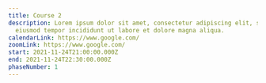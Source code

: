 ```yaml
---
title: Course 2
description: Lorem ipsum dolor sit amet, consectetur adipiscing elit, sed do
  eiusmod tempor incididunt ut labore et dolore magna aliqua.
calendarLink: https://www.google.com/
zoomLink: https://www.google.com/
start: 2021-11-24T21:00:00.000Z
end: 2021-11-24T22:30:00.000Z
phaseNumber: 1
---
```

